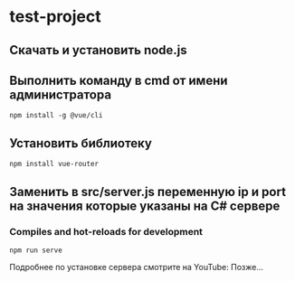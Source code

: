 # test-project

## Скачать и установить node.js

## Выполнить команду в cmd от имени администратора

```
npm install -g @vue/cli
```

## Установить библиотеку
```
npm install vue-router
```

## Заменить в src/server.js переменную ip и port на значения которые указаны на C# сервере

### Compiles and hot-reloads for development
```
npm run serve
```

Подробнее по установке сервера смотрите на YouTube:
Позже...

